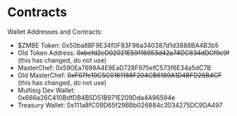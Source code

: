 # Contracts

Wallet Addresses and Contracts:

* $ZMBE Token: 0x50ba8BF9E34f0F83F96a340387d1d3888BA4B3b5
* Old Token Address: ~~0xbefd2cD02021E59116953d42a74DC834dDCf9c9f~~ \(this has changed, do not use\) 
* MasterChef: 0x590Ea7699A4E9EaD728F975efC573f6E34a5dC7B
* Old MasterChef: ~~0xF07fc10C5C0161188F204CB6189A1D4BFD26B4CF~~ \(this has changed, do not use\) 
* Multisig Dev Wallet: 0x666a26C410BdfDB4B5D51B971E209Dda4A96594e
* Treasury Wallet: 0x111a8fC09D65f29BBb026884c3034275DC9DA497





  


